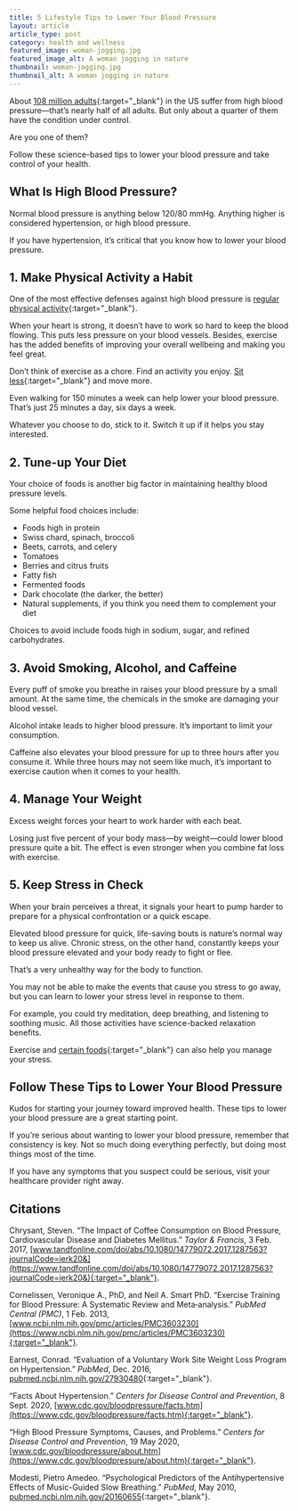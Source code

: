 ```yaml
---
title: 5 Lifestyle Tips to Lower Your Blood Pressure
layout: article
article_type: post
category: health and wellness
featured_image: woman-jogging.jpg
featured_image_alt: A woman jogging in nature
thumbnail: woman-jogging.jpg
thumbnail_alt: A woman jogging in nature
---
```


About [108 million adults](https://www.cdc.gov/bloodpressure/facts.htm#:~:text=Nearly%20half%20of%20adults%20in,are%20taking%20medication%20for%20hypertension.&text=Only%20about%201%20in%204,have%20their%20condition%20under%20control.){:target="_blank"} in the US suffer from high blood pressure—that’s nearly half of all adults. But only about a quarter of them have the condition under control.

Are you one of them?

Follow these science-based tips to lower your blood pressure and take control of your health.

## What Is High Blood Pressure?

Normal blood pressure is anything below 120/80 mmHg. Anything higher is considered hypertension, or high blood pressure.

If you have hypertension, it’s critical that you know how to lower your blood pressure.

## 1. Make Physical Activity a Habit

One of the most effective defenses against high blood pressure is [regular physical activity](https://www.ncbi.nlm.nih.gov/pmc/articles/PMC3603230/){:target="_blank"}.

When your heart is strong, it doesn’t have to work so hard to keep the blood flowing. This puts less pressure on your blood vessels. Besides, exercise has the added benefits of improving your overall wellbeing and making you feel great.

Don’t think of exercise as a chore. Find an activity you enjoy. [Sit less](https://www.ahajournals.org/doi/10.1161/HYPERTENSIONAHA.118.11190){:target="_blank"} and move more.

Even walking for 150 minutes a week can help lower your blood pressure. That’s just 25 minutes a day, six days a week.

Whatever you choose to do, stick to it. Switch it up if it helps you stay interested.

## 2. Tune-up Your Diet

Your choice of foods is another big factor in maintaining healthy blood pressure levels.

Some helpful food choices include:

- Foods high in protein
- Swiss chard, spinach, broccoli
- Beets, carrots, and celery
- Tomatoes
- Berries and citrus fruits
- Fatty fish
- Fermented foods
- Dark chocolate (the darker, the better)
- Natural supplements, if you think you need them to complement your diet

Choices to avoid include foods high in sodium, sugar, and refined carbohydrates.

## 3. Avoid Smoking, Alcohol, and Caffeine

Every puff of smoke you breathe in raises your blood pressure by a small amount. At the same time, the chemicals in the smoke are damaging your blood vessel.

Alcohol intake leads to higher blood pressure. It’s important to limit your consumption.

Caffeine also elevates your blood pressure for up to three hours after you consume it. While three hours may not seem like much, it’s important to exercise caution when it comes to your health.

## 4. Manage Your Weight

Excess weight forces your heart to work harder with each beat.

Losing just five percent of your body mass—by weight—could lower blood pressure quite a bit. The effect is even stronger when you combine fat loss with exercise.

## 5. Keep Stress in Check

When your brain perceives a threat, it signals your heart to pump harder to prepare for a physical confrontation or a quick escape.

Elevated blood pressure for quick, life-saving bouts is nature’s normal way to keep us alive. Chronic stress, on the other hand, constantly keeps your blood pressure elevated and your body ready to fight or flee.

That’s a very unhealthy way for the body to function.

You may not be able to make the events that cause you stress to go away, but you can learn to lower your stress level in response to them.

For example, you could try meditation, deep breathing, and listening to soothing music. All those activities have science-backed relaxation benefits.

Exercise and [certain foods](https://exploreim.ucla.edu/nutrition/eat-right-drink-well-stress-less-stress-reducing-foods-herbal-supplements-and-teas/){:target="_blank"} can also help you manage your stress.

## Follow These Tips to Lower Your Blood Pressure

Kudos for starting your journey toward improved health. These tips to lower your blood pressure are a great starting point.

If you’re serious about wanting to lower your blood pressure, remember that consistency is key. Not so much doing everything perfectly, but doing most things most of the time.

If you have any symptoms that you suspect could be serious, visit your healthcare provider right away.

## Citations

Chrysant, Steven. “The Impact of Coffee Consumption on Blood Pressure, Cardiovascular Disease and Diabetes Mellitus.” _Taylor & Francis_, 3 Feb. 2017, [www.tandfonline.com/doi/abs/10.1080/14779072.2017.1287563?journalCode=ierk20&](https://www.tandfonline.com/doi/abs/10.1080/14779072.2017.1287563?journalCode=ierk20&){:target="_blank"}.

Cornelissen, Veronique A., PhD, and Neil A. Smart PhD. “Exercise Training for Blood Pressure: A Systematic Review and Meta‐analysis.” _PubMed Central (PMC)_, 1 Feb. 2013, [www.ncbi.nlm.nih.gov/pmc/articles/PMC3603230](https://www.ncbi.nlm.nih.gov/pmc/articles/PMC3603230){:target="_blank"}.

Earnest, Conrad. “Evaluation of a Voluntary Work Site Weight Loss Program on Hypertension.” _PubMed_, Dec. 2016, [pubmed.ncbi.nlm.nih.gov/27930480](https://pubmed.ncbi.nlm.nih.gov/27930480){:target="_blank"}.

“Facts About Hypertension.” _Centers for Disease Control and Prevention_, 8 Sept. 2020, [www.cdc.gov/bloodpressure/facts.htm](https://www.cdc.gov/bloodpressure/facts.htm){:target="_blank"}.

“High Blood Pressure Symptoms, Causes, and Problems.” _Centers for Disease Control and Prevention_, 19 May 2020, [www.cdc.gov/bloodpressure/about.htm](https://www.cdc.gov/bloodpressure/about.htm){:target="_blank"}.

Modesti, Pietro Amedeo. “Psychological Predictors of the Antihypertensive Effects of Music-Guided Slow Breathing.” _PubMed_, May 2010, [pubmed.ncbi.nlm.nih.gov/20160655](https://pubmed.ncbi.nlm.nih.gov/20160655){:target="_blank"}.
